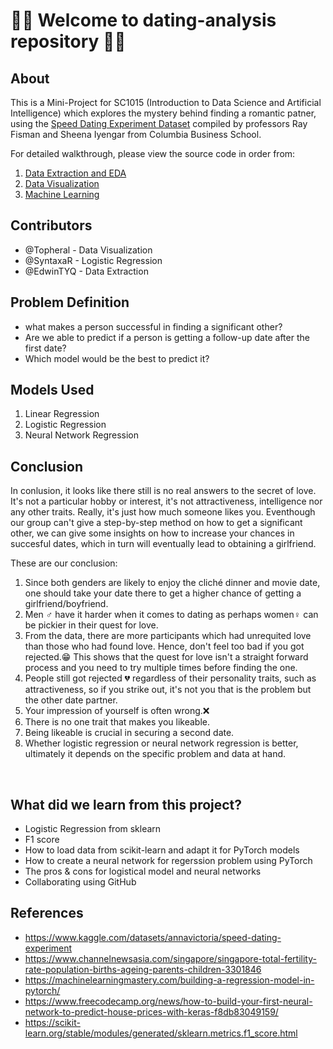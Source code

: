 # :sparkling_heart::couple: Welcome to dating-analysis repository :couple::sparkling_heart:

## About
This is a Mini-Project for SC1015 (Introduction to Data Science and Artificial Intelligence) which explores the mystery behind finding a romantic patner, using the [Speed Dating Experiment Dataset](https://www.kaggle.com/datasets/annavictoria/speed-dating-experiment) compiled by professors Ray Fisman and Sheena Iyengar from Columbia Business School.
<br>

For detailed walkthrough, please view the source code in order from:


1. [Data Extraction and EDA](https://github.com/Topheral/Dating-analysis/blob/main/Data_Extraction_and_EDA.ipynb)
2. [Data Visualization](https://github.com/Topheral/Dating-analysis/blob/main/Data%20Visualisation.ipynb)
3. [Machine Learning](https://github.com/Topheral/Dating-analysis/blob/main/Machine_Learning.ipynb)

  
## Contributors

- @Topheral - Data Visualization
- @SyntaxaR - Logistic Regression
- @EdwinTYQ - Data Extraction

## Problem Definition

- what makes a person successful in finding a significant other?
- Are we able to predict if a person is getting a follow-up date after the first date?
- Which model would be the best to predict it?

## Models Used

1. Linear Regression
2. Logistic Regression
3. Neural Network Regression

## Conclusion

In conlusion, it looks like there still is no real answers to the secret of love. It's not a particular hobby or interest, it's not attractiveness, intelligence nor any other traits. Really, it's just how much someone likes you. Eventhough our group can't give a step-by-step method on how to get a significant other, we can give some insights on how to increase your chances in succesful dates, which in turn will eventually lead to obtaining a girlfriend. 


These are our conclusion:
1. Since both genders are likely to enjoy the cliché dinner and movie date, one should take your date there to get a higher chance of getting a girlfriend/boyfriend.
2. Men :male_sign: have it harder when it comes to dating as perhaps women:female_sign: can be pickier in their quest for love.
3. From the data, there are more participants which had unrequited love than those who had found love. Hence, don't feel too bad if you got rejected.:grin: This shows that the quest for love isn't a straight forward process and you need to try multiple times before finding the one. 
4. People still got rejected :broken_heart: regardless of their personality traits, such as attractiveness, so if you strike out, it's not you that is the problem but the other date partner.
5. Your impression of yourself is often wrong.:x:
6. There is no one trait that makes you likeable.
7. Being likeable is crucial in securing a second date.
8. Whether logistic regression or neural network regression is better, ultimately it depends on the specific problem and data at hand.


<br>

## What did we learn from this project?

- Logistic Regression from sklearn
- F1 score
- How to load data from scikit-learn and adapt it for PyTorch models
- How to create a neural network for regerssion problem using PyTorch
- The pros & cons for logistical model and neural networks
- Collaborating using GitHub


## References

- <https://www.kaggle.com/datasets/annavictoria/speed-dating-experiment>
- <https://www.channelnewsasia.com/singapore/singapore-total-fertility-rate-population-births-ageing-parents-children-3301846>
- <https://machinelearningmastery.com/building-a-regression-model-in-pytorch/>
- <https://www.freecodecamp.org/news/how-to-build-your-first-neural-network-to-predict-house-prices-with-keras-f8db83049159/>
- <https://scikit-learn.org/stable/modules/generated/sklearn.metrics.f1_score.html>





